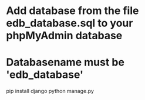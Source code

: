 # Add database from the file edb_database.sql to your phpMyAdmin database
# Databasename must be 'edb_database'
pip install django
python manage.py

